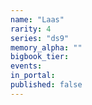 ```yaml
---
name: "Laas"
rarity: 4
series: "ds9"
memory_alpha: ""
bigbook_tier:
events:
in_portal:
published: false
---
```

